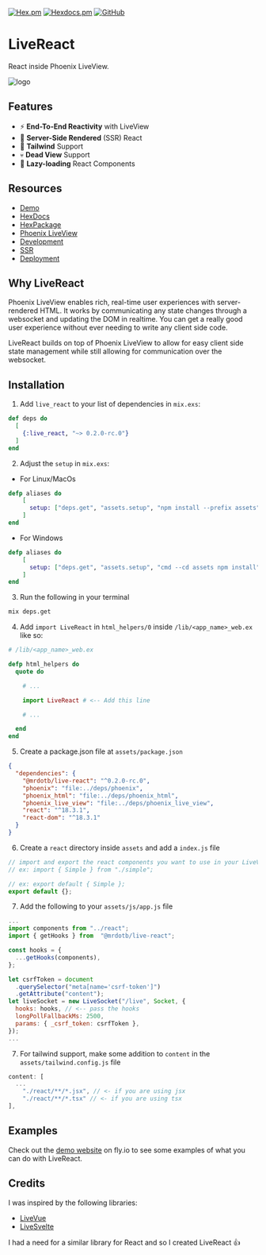 [![Hex.pm](https://img.shields.io/hexpm/v/live_react.svg)](https://hex.pm/packages/live_react)
[![Hexdocs.pm](https://img.shields.io/badge/docs-hexdocs.pm-purple)](https://hexdocs.pm/live_react)
[![GitHub](https://img.shields.io/github/stars/mrdotb/live_react?style=social)](https://github.com/mrdotb/live_vue)

# LiveReact

React inside Phoenix LiveView.

![logo](https://github.com/mrdotb/live_react/blob/main/logo.svg?raw=true)

## Features

- ⚡ **End-To-End Reactivity** with LiveView
- 🔋 **Server-Side Rendered** (SSR) React
- 🦄 **Tailwind** Support
- 💀 **Dead View** Support
- 🐌 **Lazy-loading** React Components

## Resources

- [Demo](https://live-react-examples.fly.dev/simple)
- [HexDocs](https://hexdocs.pm/live_react)
- [HexPackage](https://hex.pm/packages/live_react)
- [Phoenix LiveView](https://github.com/phoenixframework/phoenix_live_view)
- [Development](/guides/development.md)
- [SSR](/guides/ssr.md)
- [Deployment](/guides/deployment.md)

## Why LiveReact

Phoenix LiveView enables rich, real-time user experiences with server-rendered HTML.
It works by communicating any state changes through a websocket and updating the DOM in realtime.
You can get a really good user experience without ever needing to write any client side code.

LiveReact builds on top of Phoenix LiveView to allow for easy client side state management while still allowing for communication over the websocket.

## Installation

1. Add `live_react` to your list of dependencies in `mix.exs`:

```elixir
def deps do
  [
    {:live_react, "~> 0.2.0-rc.0"}
  ]
end
```

2. Adjust the `setup` in `mix.exs`:

- For Linux/MacOs

```elixir
defp aliases do
    [
      setup: ["deps.get", "assets.setup", "npm install --prefix assets", "assets.build"],
    ]
end
```

- For Windows

```elixir
defp aliases do
    [
      setup: ["deps.get", "assets.setup", "cmd --cd assets npm install", "assets.build"],
    ]
end
```

3. Run the following in your terminal

```bash
mix deps.get
```

4. Add `import LiveReact` in `html_helpers/0` inside `/lib/<app_name>_web.ex` like so:

```elixir
# /lib/<app_name>_web.ex

defp html_helpers do
  quote do

    # ...

    import LiveReact # <-- Add this line

    # ...

  end
end
```

5. Create a package.json file at `assets/package.json`

```json
{
  "dependencies": {
    "@mrdotb/live-react": "^0.2.0-rc.0",
    "phoenix": "file:../deps/phoenix",
    "phoenix_html": "file:../deps/phoenix_html",
    "phoenix_live_view": "file:../deps/phoenix_live_view",
    "react": "^18.3.1",
    "react-dom": "^18.3.1"
  }
}
```

6. Create a `react` directory inside `assets` and add a `index.js` file

```javascript
// import and export the react components you want to use in your LiveView
// ex: import { Simple } from "./simple";

// ex: export default { Simple };
export default {};
```

7. Add the following to your `assets/js/app.js` file

```javascript
...
import components from "../react";
import { getHooks } from  "@mrdotb/live-react";

const hooks = {
  ...getHooks(components),
};

let csrfToken = document
  .querySelector("meta[name='csrf-token']")
  .getAttribute("content");
let liveSocket = new LiveSocket("/live", Socket, {
  hooks: hooks, // <-- pass the hooks
  longPollFallbackMs: 2500,
  params: { _csrf_token: csrfToken },
});
...
```

7. For tailwind support, make some addition to `content` in the `assets/tailwind.config.js` file

```javascript
content: [
  ...
    "./react/**/*.jsx", // <- if you are using jsx
    "./react/**/*.tsx" // <- if you are using tsx
],

```

## Examples

Check out the [demo website](https://live-react-examples.fly.dev/simple) on fly.io to see some examples of what you can do with LiveReact.

## Credits

I was inspired by the following libraries:

- [LiveVue](https://github.com/Valian/live_vue)
- [LiveSvelte](https://github.com/woutdp/live_svelte)

I had a need for a similar library for React and so I created LiveReact 👍

